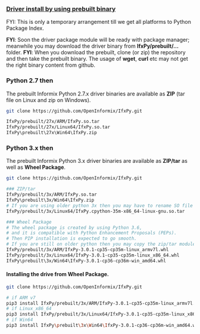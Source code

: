 


### [Driver install by using prebuilt binary](https://github.com/OpenInformix/IfxPy/tree/master/prebuilt)  
FYI: This is only a temporary arrangement till we get all platforms to Python Package Index.   
  
**FYI**: Soon the driver package module will be ready with package manager; meanwhile you may download the driver binary from **IfxPy/prebuilt/...** folder. **FYI**: When you download the prebuilt, clone (or zip) the repository and then take the prebuilt binary. The usage of **wget**, **curl** etc may not get the right binary content from github.

### Python 2.7 then
The prebuilt Informix Python 2.7.x driver binaries are available as **ZIP** (tar file on Linux and zip on Windows).
```bash
git clone https://github.com/OpenInformix/IfxPy.git

IfxPy/prebuilt/27x/ARM/IfxPy.so.tar
IfxPy/prebuilt/27x/Linux64/IfxPy.so.tar
IfxPy\prebuilt\27x\Win64\IfxPy.zip
```
### Python 3.x then
The prebuilt Informix Python 3.x driver binaries are available as **ZIP/tar** as well as **Wheel Package**.
```bash
git clone https://github.com/OpenInformix/IfxPy.git

### ZIP/tar
IfxPy/prebuilt/3x/ARM/IfxPy.so.tar
IfxPy\prebuilt\3x/Win64\IfxPy.zip
# If you are using older python 3x then you may have to rename SO file to IfxPy.so
IfxPy/prebuilt/3x/Linux64/IfxPy.cpython-35m-x86_64-linux-gnu.so.tar

### Wheel Package
# The wheel package is created by using Python 3.6, 
# and it is compatible with Python Enhancement Proposals (PEPs). 
# Then PIP installation is expected to go smooth. 
# If you are still on older python then you may copy the zip/tar module.
IfxPy/prebuilt/3x/ARM/IfxPy-3.0.1-cp35-cp35m-linux_armv7l.whl
IfxPy/prebuilt/3x/Linux64/IfxPy-3.0.1-cp35-cp35m-linux_x86_64.whl
IfxPy\prebuilt\3x/Win64\IfxPy-3.0.1-cp36-cp36m-win_amd64.whl
```

#### Installing the drive from Wheel Package.
```bash
git clone https://github.com/OpenInformix/IfxPy.git

# if ARM v7
pip3 install IfxPy/prebuilt/3x/ARM/IfxPy-3.0.1-cp35-cp35m-linux_armv7l.whl
# if Linux_x86_64
pip3 install IfxPy/prebuilt/3x/Linux64/IfxPy-3.0.1-cp35-cp35m-linux_x86_64.whl
# if Win64
pip3 install IfxPy\prebuilt\3x\Win64\IfxPy-3.0.1-cp36-cp36m-win_amd64.whl
```
